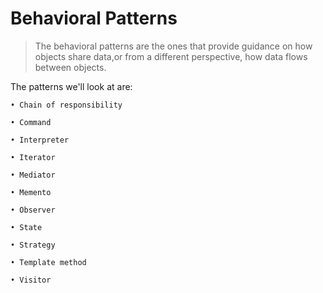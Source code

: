 # Behavioral Patterns
> The behavioral patterns are the ones that provide guidance on how objects share data,or from a different perspective, how data flows between objects.

The patterns we'll look at are:

    • Chain of responsibility

    • Command

    • Interpreter

    • Iterator

    • Mediator

    • Memento

    • Observer

    • State

    • Strategy

    • Template method

    • Visitor
